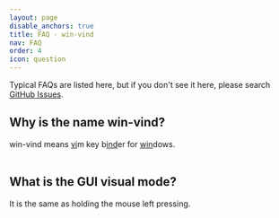 ```yaml
---
layout: page
disable_anchors: true
title: FAQ - win-vind
nav: FAQ
order: 4
icon: question
---
```


Typical FAQs are listed here, but if you don't see it here, please search [GitHub Issues](https://github.com/pit-ray/win-vind/issues).

## Why is the name win-vind?  
win-vind means <u>vi</u>m key b<u>ind</u>er for <u>win</u>dows.  
<br>

## What is the GUI visual mode?  
It is the same as holding the mouse left pressing.  
<br>
